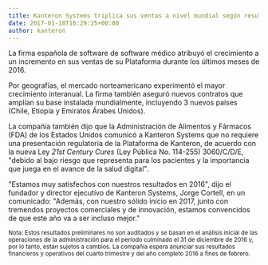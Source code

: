 ```yaml
---
title: Kanteron Systems triplica sus ventas a nivel mundial según resultados preliminares de 2016
date: 2017-01-18T16:29:25+00:00
author: kanteron
---
```


La firma española de software de software médico atribuyó el crecimiento a un incremento en sus ventas de su Plataforma durante los últimos meses de 2016. 

<!--more-->

Por geografías, el mercado norteamericano experimentó el mayor crecimiento interanual. La firma también aseguró nuevos contratos que amplían su base instalada mundialmente, incluyendo 3 nuevos países (Chile, Etiopía y Emiratos Árabes Unidos).

La compañía también dijo que la Administración de Alimentos y Fármacos (FDA) de los Estados Unidos comunicó a Kanteron Systems que no requiere una presentación regulatoria de la Plataforma de Kanteron, de acuerdo con la nueva Ley *21st Century Cures* (Ley Pública No. 114-255) 3060/C/D/E, "debido al bajo riesgo que representa para los pacientes y la importancia que juega en el avance de la salud digital".

"Estamos muy satisfechos con nuestros resultados en 2016", dijo el fundador y director ejecutivo de Kanteron Systems, Jorge Cortell, en un comunicado: "Además, con nuestro sólido inicio en 2017, junto con tremendos proyectos comerciales y de innovación, estamos convencidos de que este año va a ser incluso mejor."

<small>Nota: Estos resultados preliminares no son auditados y se basan en el análisis inicial de las operaciones de la administración para el período culminado el 31 de diciembre de 2016 y, por lo tanto, están sujetos a cambios. La compañía espera anunciar sus resultados financieros y operativos del cuarto trimestre y del año completo 2016 a fines de febrero.</small>